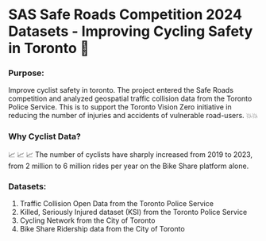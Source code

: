 # SAS Safe Roads Competition 2024 Datasets - Improving Cycling Safety in Toronto 🚴 
### Purpose: 
Improve cyclist safety in toronto. The project entered the Safe Roads competition and analyzed geospatial traffic collision data from the Toronto Police Service. This is to support the Toronto Vision Zero initiative in reducing the number of injuries and accidents of vulnerable road-users. 💥💥

### Why Cyclist Data?
📈 📈 📈  The number of cyclists have sharply increased from 2019 to 2023, from 2 million to 6 million rides per year on the Bike Share platform alone.

### Datasets:
1. Traffic Collision Open Data from the Toronto Police Service
2. Killed, Seriously Injured dataset (KSI) from the Toronto Police Service
3. Cycling Network from the City of Toronto
4. Bike Share Ridership data from the City of Toronto
